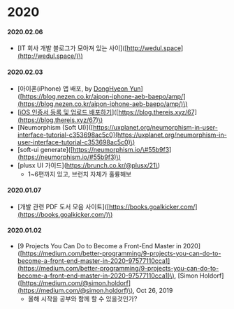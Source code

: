 # 2020

#### 2020.02.06

* \[IT 회사 개발 블로그가 모아져 있는 사이\]\([http://wedul.space](http://wedul.space/)\)

#### 2020.02.03

* \[아이폰\(iPhone\) 앱 배포, by [DongHyeon Yun](https://blog.nezen.co.kr/author/donghyeon/)\]\([https://blog.nezen.co.kr/aipon-iphone-aeb-baepo/amp/](https://blog.nezen.co.kr/aipon-iphone-aeb-baepo/amp/)\)
* \[[iOS 인증서 등록 및 업로드 배포하기](https://blog.thereis.xyz/67)\]\([https://blog.thereis.xyz/67](https://blog.thereis.xyz/67)\)
* \[Neumorphism \(Soft UI\)\]\([https://uxplanet.org/neumorphism-in-user-interface-tutorial-c353698ac5c0](https://uxplanet.org/neumorphism-in-user-interface-tutorial-c353698ac5c0)\)
* \[soft-ui generate\]\([https://neumorphism.io/\#55b9f3](https://neumorphism.io/#55b9f3)\)
* \[plusx UI 가이드\]\(https://brunch.co.kr/@plusx/21\)
  * 1~6편까지 있고, 브런치 자체가 훌륭해보

#### 2020.01.07

* \[개발 관련 PDF 도서 모음 사이트\]\([https://books.goalkicker.com/](https://books.goalkicker.com/)\) 

#### 2020.01.02

* \[9 Projects You Can Do to Become a Front-End Master in 2020\]\([https://medium.com/better-programming/9-projects-you-can-do-to-become-a-front-end-master-in-2020-97577110cca1](https://medium.com/better-programming/9-projects-you-can-do-to-become-a-front-end-master-in-2020-97577110cca1)\), \[Simon Holdorf\]\([https://medium.com/@simon.holdorf](https://medium.com/@simon.holdorf)\), Oct 26, 2019
  * 올해 시작을 공부와 함께 할 수 있을것인가?

